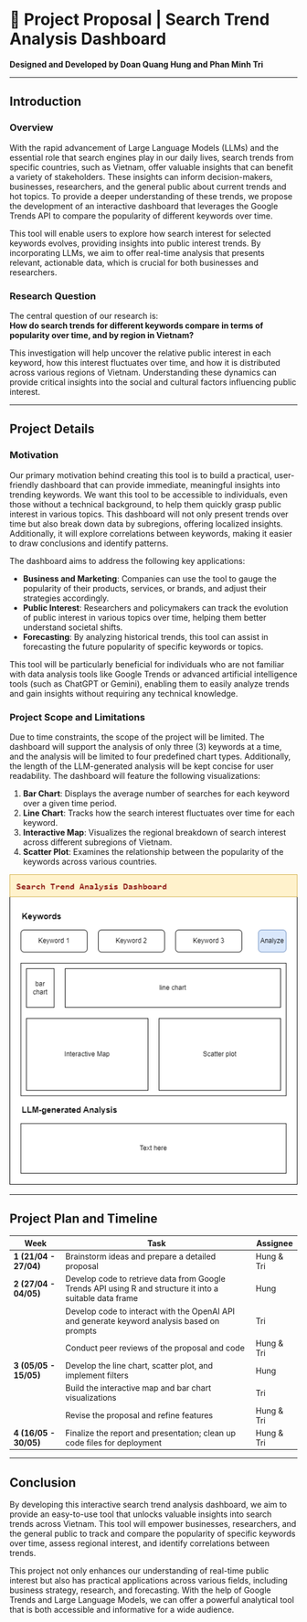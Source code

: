 # 📌 **Project Proposal | Search Trend Analysis Dashboard**

**Designed and Developed by Doan Quang Hung and Phan Minh Tri**

---

## **Introduction**

### **Overview**

With the rapid advancement of Large Language Models (LLMs) and the essential role that search engines play in our daily lives, search trends from specific countries, such as Vietnam, offer valuable insights that can benefit a variety of stakeholders. These insights can inform decision-makers, businesses, researchers, and the general public about current trends and hot topics. To provide a deeper understanding of these trends, we propose the development of an interactive dashboard that leverages the Google Trends API to compare the popularity of different keywords over time. 

This tool will enable users to explore how search interest for selected keywords evolves, providing insights into public interest trends. By incorporating LLMs, we aim to offer real-time analysis that presents relevant, actionable data, which is crucial for both businesses and researchers.

### **Research Question**

The central question of our research is:  
**How do search trends for different keywords compare in terms of popularity over time, and by region in Vietnam?**

This investigation will help uncover the relative public interest in each keyword, how this interest fluctuates over time, and how it is distributed across various regions of Vietnam. Understanding these dynamics can provide critical insights into the social and cultural factors influencing public interest.

---

## **Project Details**

### **Motivation**

Our primary motivation behind creating this tool is to build a practical, user-friendly dashboard that can provide immediate, meaningful insights into trending keywords. We want this tool to be accessible to individuals, even those without a technical background, to help them quickly grasp public interest in various topics. This dashboard will not only present trends over time but also break down data by subregions, offering localized insights. Additionally, it will explore correlations between keywords, making it easier to draw conclusions and identify patterns.

The dashboard aims to address the following key applications:
- **Business and Marketing**: Companies can use the tool to gauge the popularity of their products, services, or brands, and adjust their strategies accordingly.
- **Public Interest**: Researchers and policymakers can track the evolution of public interest in various topics over time, helping them better understand societal shifts.
- **Forecasting**: By analyzing historical trends, this tool can assist in forecasting the future popularity of specific keywords or topics.

This tool will be particularly beneficial for individuals who are not familiar with data analysis tools like Google Trends or advanced artificial intelligence tools (such as ChatGPT or Gemini), enabling them to easily analyze trends and gain insights without requiring any technical knowledge.

### **Project Scope and Limitations**

Due to time constraints, the scope of the project will be limited. The dashboard will support the analysis of only three (3) keywords at a time, and the analysis will be limited to four predefined chart types. Additionally, the length of the LLM-generated analysis will be kept concise for user readability. The dashboard will feature the following visualizations:

1. **Bar Chart**: Displays the average number of searches for each keyword over a given time period.
2. **Line Chart**: Tracks how the search interest fluctuates over time for each keyword.
3. **Interactive Map**: Visualizes the regional breakdown of search interest across different subregions of Vietnam.
4. **Scatter Plot**: Examines the relationship between the popularity of the keywords across various countries.

![Project Diagram](assets/diagram.png)

---

## **Project Plan and Timeline**

| Week | Task | Assignee |
|---|---|---|
| **1 (21/04 - 27/04)** | Brainstorm ideas and prepare a detailed proposal | Hung & Tri |
| **2 (27/04 - 04/05)** | Develop code to retrieve data from Google Trends API using R and structure it into a suitable data frame | Hung |
|  | Develop code to interact with the OpenAI API and generate keyword analysis based on prompts | Tri |
|  | Conduct peer reviews of the proposal and code | Hung & Tri |
| **3 (05/05 - 15/05)** | Develop the line chart, scatter plot, and implement filters | Hung |
|  | Build the interactive map and bar chart visualizations | Tri |
|  | Revise the proposal and refine features | Hung & Tri |
| **4 (16/05 - 30/05)** | Finalize the report and presentation; clean up code files for deployment | Hung & Tri |

---

## **Conclusion**

By developing this interactive search trend analysis dashboard, we aim to provide an easy-to-use tool that unlocks valuable insights into search trends across Vietnam. This tool will empower businesses, researchers, and the general public to track and compare the popularity of specific keywords over time, assess regional interest, and identify correlations between trends.

This project not only enhances our understanding of real-time public interest but also has practical applications across various fields, including business strategy, research, and forecasting. With the help of Google Trends and Large Language Models, we can offer a powerful analytical tool that is both accessible and informative for a wide audience.
